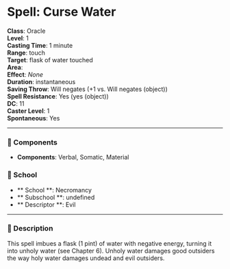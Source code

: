 
# Spell: Curse Water
**Class**: Oracle  
**Level**: 1  
**Casting Time**: 1 minute  
**Range**: touch  
**Target**: flask of water touched  
**Area**:   
**Effect**: _None_  
**Duration**: instantaneous  
**Saving Throw**: Will negates (+1 vs. Will negates (object))  
**Spell Resistance**: Yes (yes (object))  
**DC**: 11  
**Caster Level**: 1  
**Spontaneous**: Yes

---

### 🔮 Components
- **Components**: Verbal, Somatic, Material

### 🏫 School
- ** School **: Necromancy
- ** Subschool **: undefined
- ** Descriptor **: Evil
---

### 📜 Description
This spell imbues a flask (1 pint) of water with negative energy, turning it into unholy water (see Chapter 6). Unholy water damages good outsiders the way holy water damages undead and evil outsiders.
